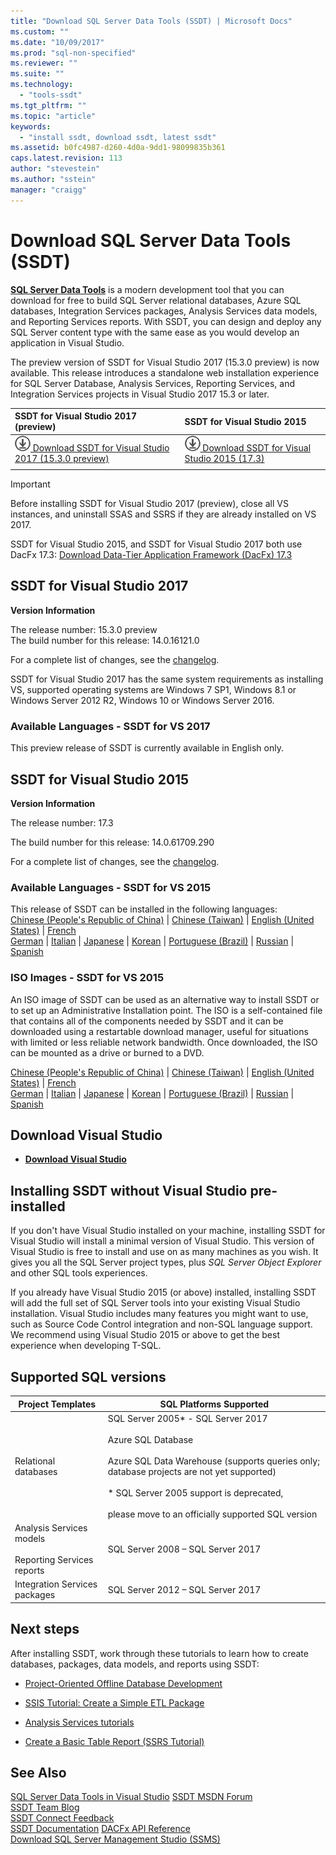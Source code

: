 ```yaml
---
title: "Download SQL Server Data Tools (SSDT) | Microsoft Docs"
ms.custom: ""
ms.date: "10/09/2017"
ms.prod: "sql-non-specified"
ms.reviewer: ""
ms.suite: ""
ms.technology: 
  - "tools-ssdt"
ms.tgt_pltfrm: ""
ms.topic: "article"
keywords: 
  - "install ssdt, download ssdt, latest ssdt"
ms.assetid: b0fc4987-d260-4d0a-9dd1-98099835b361
caps.latest.revision: 113
author: "stevestein"
ms.author: "sstein"
manager: "craigg"
---
```

# Download SQL Server Data Tools (SSDT)

**[SQL Server Data Tools](https://msdn.microsoft.com/library/hh272686(v=vs.103).aspx)** is a modern development tool that you can download for free to build SQL Server relational databases, Azure SQL databases, Integration Services packages, Analysis Services data models, and Reporting Services reports. With SSDT, you can design and deploy any SQL Server content type with the same ease as you would develop an application in Visual Studio. 

The preview version of SSDT for Visual Studio 2017 (15.3.0 preview) is now available. This release introduces a standalone web installation experience for SQL Server Database, Analysis Services, Reporting Services, and Integration Services projects in Visual Studio 2017 15.3 or later.

| SSDT for Visual Studio 2017 (preview) | SSDT for Visual Studio 2015 | 
|:--|:--|
|[![download](../ssdt/media/download.png) Download SSDT for Visual Studio 2017 (15.3.0 preview) ](https://go.microsoft.com/fwlink/?linkid=853836) | [![download](../ssdt/media/download.png) Download SSDT for Visual Studio 2015 (17.3)](https://go.microsoft.com/fwlink/?linkid=858660)|
|||

> [!IMPORTANT]
> Before installing SSDT for Visual Studio 2017 (preview), close all VS instances, and uninstall SSAS and SSRS if they are already installed on VS 2017.
> 


SSDT for Visual Studio 2015, and SSDT for Visual Studio 2017 both use DacFx 17.3: [Download Data-Tier Application Framework (DacFx) 17.3](https://www.microsoft.com/download/details.aspx?id=56048)



## SSDT for Visual Studio 2017
**Version Information**  
  
The release number: 15.3.0 preview  
The build number for this release: 14.0.16121.0

For a complete list of changes, see the [changelog](changelog-for-sql-server-data-tools-ssdt.md).

SSDT for Visual Studio 2017 has the same system requirements as installing VS, supported operating systems are Windows 7 SP1, Windows 8.1 or Windows Server 2012 R2, Windows 10 or Windows Server 2016.  

### Available Languages - SSDT for VS 2017
  
 This preview release of SSDT is currently available in English only.




## SSDT for Visual Studio 2015
**Version Information**  
  
The release number: 17.3

The build number for this release: 14.0.61709.290
  
For a complete list of changes, see the [changelog](changelog-for-sql-server-data-tools-ssdt.md).

### Available Languages - SSDT for VS 2015
  
 This release of SSDT can be installed in the following languages:  
[Chinese (People's Republic of China)]( https://go.microsoft.com/fwlink/?linkid=852922&clcid=0x804) | 
[Chinese (Taiwan)]( https://go.microsoft.com/fwlink/?linkid=852922&clcid=0x404) | 
[English (United States)]( https://go.microsoft.com/fwlink/?linkid=852922&clcid=0x409) | 
[French]( https://go.microsoft.com/fwlink/?linkid=852922&clcid=0x40c)  
[German]( https://go.microsoft.com/fwlink/?linkid=852922&clcid=0x407) | 
[Italian]( https://go.microsoft.com/fwlink/?linkid=852922&clcid=0x410) | 
[Japanese]( https://go.microsoft.com/fwlink/?linkid=852922&clcid=0x411) | 
[Korean]( https://go.microsoft.com/fwlink/?linkid=852922&clcid=0x412) | 
[Portuguese (Brazil)]( https://go.microsoft.com/fwlink/?linkid=852922&clcid=0x416) | 
[Russian]( https://go.microsoft.com/fwlink/?linkid=852922&clcid=0x419) | 
[Spanish]( https://go.microsoft.com/fwlink/?linkid=852922&clcid=0x40a)  

### ISO Images - SSDT for VS 2015

An ISO image of SSDT can be used as an alternative way to install SSDT or to set up an Administrative Installation point. The ISO is a self-contained file that contains all of the components needed by SSDT and it can be downloaded using a restartable download manager, useful for situations with limited or less reliable network bandwidth. Once downloaded, the ISO can be mounted as a drive or burned to a DVD.

[Chinese (People's Republic of China)]( https://go.microsoft.com/fwlink/?linkid=852942&clcid=0x804) |
[Chinese (Taiwan)]( https://go.microsoft.com/fwlink/?linkid=852942&clcid=0x404) |
[English (United States)]( https://go.microsoft.com/fwlink/?linkid=852942&clcid=0x409) |
[French]( https://go.microsoft.com/fwlink/?linkid=852942&clcid=0x40c)  
[German]( https://go.microsoft.com/fwlink/?linkid=852942&clcid=0x407) |
[Italian]( https://go.microsoft.com/fwlink/?linkid=852942&clcid=0x410) |
[Japanese]( https://go.microsoft.com/fwlink/?linkid=852942&clcid=0x411) |
[Korean]( https://go.microsoft.com/fwlink/?linkid=852942&clcid=0x412) |
[Portuguese (Brazil)]( https://go.microsoft.com/fwlink/?linkid=852942&clcid=0x416) |
[Russian]( https://go.microsoft.com/fwlink/?linkid=852942&clcid=0x419) |
[Spanish]( https://go.microsoft.com/fwlink/?linkid=852942&clcid=0x40a)


## Download Visual Studio

* [**Download Visual Studio**](https://www.visualstudio.com/downloads)

## Installing SSDT without Visual Studio pre-installed

If you don't have Visual Studio installed on your machine, installing SSDT for Visual Studio will install a minimal version of Visual Studio. This version of Visual Studio is free to install and use on as many machines as you wish. It gives you all the SQL Server project types, plus *SQL Server Object Explorer* and other SQL tools experiences.

If you already have Visual Studio 2015 (or above) installed, installing SSDT will add the full set of SQL Server tools into your existing Visual Studio installation. Visual Studio includes many features you might want to use, such as Source Code Control integration and non-SQL language support. We recommend using Visual Studio 2015 or above to get the best experience when developing T-SQL.


## Supported SQL versions
  
|Project Templates|SQL Platforms Supported|  
|-------------------|--------------------|  
Relational databases|  SQL Server 2005* - SQL Server 2017 <br /><br />Azure SQL Database<br /><br />Azure SQL Data Warehouse (supports queries only; database projects are not yet supported)<br /><br />  * SQL Server 2005 support is deprecated,<br /><br /> please move to an officially supported SQL version|
  |Analysis Services models<br /><br />Reporting Services reports | SQL Server 2008 – SQL Server 2017|
  |Integration Services packages| SQL Server 2012 – SQL Server 2017    |
  
## Next steps  
After installing SSDT, work through these tutorials to learn how to create databases, packages, data models, and reports using SSDT:  
  
-   [Project-Oriented Offline Database Development](https://msdn.microsoft.com/library/hh272702(v=vs.103).aspx)  
  
-   [SSIS Tutorial: Create a Simple ETL Package](../integration-services/ssis-how-to-create-an-etl-package.md)  
  
-   [Analysis Services tutorials](../analysis-services/analysis-services-tutorials-ssas.md)  
  
-   [Create a Basic Table Report (SSRS Tutorial)](../reporting-services/create-a-basic-table-report-ssrs-tutorial.md)  
  



## See Also  
[SQL Server Data Tools in Visual Studio](https://msdn.microsoft.com/library/hh272686(v=vs.103).aspx)  
[SSDT MSDN Forum](https://social.msdn.microsoft.com/Forums/sqlserver/home?forum=ssdt)  
[SSDT Team Blog](http://blogs.msdn.com/b/ssdt/)  
[SSDT Connect Feedback](https://connect.microsoft.com/SQLServer/Feedback)  
[SSDT Documentation](https://msdn.microsoft.com/library/hh272686(v=vs.103).aspx)  
[DACFx API Reference](https://msdn.microsoft.com/library/dn645454.aspx)  
[Download SQL Server Management Studio (SSMS)](../ssms/download-sql-server-management-studio-ssms.md)  
